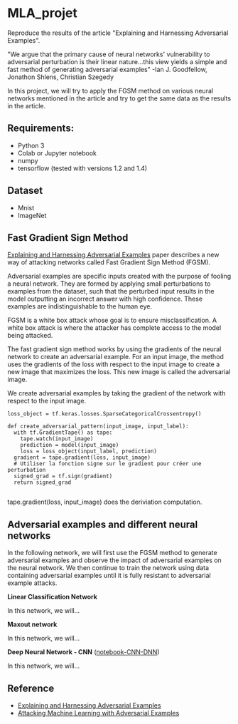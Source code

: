 
# MLA_projet
Reproduce the results of the article "Explaining and Harnessing Adversarial Examples". 

"We argue that the primary cause of neural networks' vulnerability to adversarial perturbation is their linear nature...this view yields a simple and fast method of generating adversarial examples" -Ian J. Goodfellow, Jonathon Shlens, Christian Szegedy

In this project, we will try to apply the FGSM method on various neural networks mentioned in the article and try to get the same data as the results in the article.

## Requirements:

* Python 3
* Colab or Jupyter notebook
* numpy
* tensorflow (tested with versions 1.2 and 1.4)

## Dataset

* Mnist
* ImageNet
## Fast Gradient Sign Method 

[Explaining and Harnessing Adversarial Examples](https://arxiv.org/abs/1412.6572) paper describes a new way of attacking networks called Fast Gradient Sign Method (FGSM).

Adversarial examples are specific inputs created with the purpose of fooling a neural network. They are formed by applying small perturbations to examples from the dataset, such that the 
perturbed input results in the model outputting an incorrect answer with high confidence. These examples are indistinguishable to the human eye.

FGSM is a white box attack whose goal is to ensure misclassification. A white box attack is where the attacker has complete access to the model being attacked.

The fast gradient sign method works by using the gradients of the neural network to create an adversarial example. 
For an input image, the method uses the gradients of the loss with respect to the input image to create a new image that 
maximizes the loss. This new image is called the adversarial image.

We create adversarial examples by taking the gradient of the network with respect to the input image.
```
loss_object = tf.keras.losses.SparseCategoricalCrossentropy()

def create_adversarial_pattern(input_image, input_label):
  with tf.GradientTape() as tape:
    tape.watch(input_image)
    prediction = model(input_image)
    loss = loss_object(input_label, prediction)
  gradient = tape.gradient(loss, input_image)
  # Utiliser la fonction signe sur le gradient pour créer une perturbation
  signed_grad = tf.sign(gradient)
  return signed_grad
  
```
tape.gradient(loss, input_image) does the deriviation computation.

## Adversarial examples and different neural networks

In the following network, we will first use the FGSM method to generate adversarial examples and observe the impact of adversarial examples on the neural network. We then continue to train the network using data containing adversarial examples until it is fully resistant to adversarial example attacks.

  **Linear Classification Network**

In this network, we will...

  **Maxout network**

In this network, we will...

  **Deep Neural Network - CNN**  ([notebook-CNN-DNN](src))

In this network, we will...

## Reference

- [Explaining and Harnessing Adversarial Examples](https://arxiv.org/abs/1412.6572)
- [Attacking Machine Learning with Adversarial Examples](https://openai.com/blog/adversarial-example-research/)
